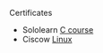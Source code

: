 Certificates
* Sololearn [C course](https://www.sololearn.com/Certificate/1089-24869130/jpg/)
* Ciscow [Linux](https://drive.google.com/file/d/1kCQbvV6szpz2iK7btt6xtqu7QDNSsr5H/view?usp=sharing)
